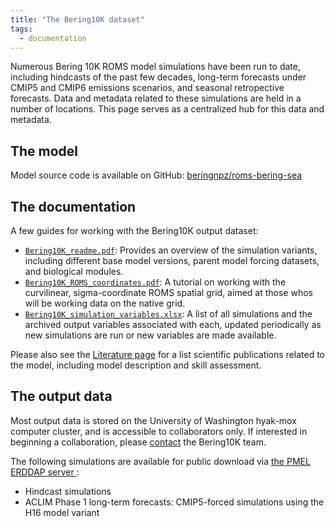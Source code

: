 ```yaml
---
title: "The Bering10K dataset"
tags:
  - documentation
---
```


Numerous Bering 10K ROMS model simulations have been run to date, including hindcasts of the past few decades, long-term forecasts under CMIP5 and CMIP6 emissions scenarios, and seasonal retropective forecasts.  Data and metadata related to these simulations are held in a number of locations.  This page serves as a centralized hub for this data and metadata.

## The model

Model source code is available on GitHub: [beringnpz/roms-bering-sea](https://github.com/beringnpz/roms-bering-sea)

## The documentation

A few guides for working with the Bering10K output dataset:

- [`Bering10K_readme.pdf`](https://drive.google.com/file/d/1uG4IF5deEmIvAxEGNYjTRh9p6Y8IB5v7/view?usp=sharing): Provides an overview of the simulation variants, including different base model versions, parent model forcing datasets, and biological modules.
- [`Bering10K_ROMS_coordinates.pdf`](https://drive.google.com/file/d/1WZTrnG9WXQwM4zXO6n9G345P5eRpkSUW/view?usp=sharing): A tutorial on working with the curvilinear, sigma-coordinate ROMS spatial grid, aimed at those whos will be working data on the native grid.
- [`Bering10K_simulation_variables.xlsx`](https://drive.google.com/file/d/1C1FCxRMBm0uBv2wEKwrGfHmLnjt_gFvG/view?usp=sharing): A list of all simulations and the archived output variables associated with each, updated periodically as new simulations are run or new variables are made available.

Please also see the [Literature page](../literature.md) for a list scientific publications related to the model, including model description and skill assessment.

## The output data

Most output data is stored on the University of Washington hyak-mox computer cluster, and is accessible to collaborators only.  If interested in beginning a collaboration, please [contact](mailto:kelly.kearney@noaa.gov) the Bering10K team.

The following simulations are available for public download via [the PMEL ERDDAP server ](add/link/when/live):

- Hindcast simulations
- ACLIM Phase 1 long-term forecasts: CMIP5-forced simulations using the H16 model variant

